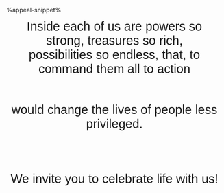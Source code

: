 %appeal-snippet%

<div style="font-size:29px; text-align: center; font-family:brandon-grot, sans-serif;" class="content">
Inside each of us are powers so strong, treasures so rich,<br />
possibilities so endless, that, to command them all to action<br /><br />

would change the lives of people less privileged.<br /><br /><br />


We invite you to celebrate life with us!
</div>
